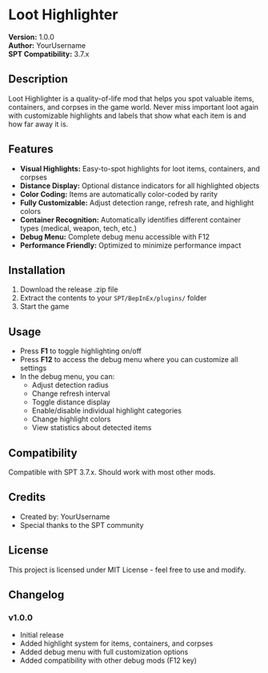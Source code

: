 # Loot Highlighter

**Version:** 1.0.0  
**Author:** YourUsername  
**SPT Compatibility:** 3.7.x  

## Description

Loot Highlighter is a quality-of-life mod that helps you spot valuable items, containers, and corpses in the game world. Never miss important loot again with customizable highlights and labels that show what each item is and how far away it is.

## Features

- **Visual Highlights:** Easy-to-spot highlights for loot items, containers, and corpses
- **Distance Display:** Optional distance indicators for all highlighted objects
- **Color Coding:** Items are automatically color-coded by rarity
- **Fully Customizable:** Adjust detection range, refresh rate, and highlight colors
- **Container Recognition:** Automatically identifies different container types (medical, weapon, tech, etc.)
- **Debug Menu:** Complete debug menu accessible with F12
- **Performance Friendly:** Optimized to minimize performance impact

## Installation

1. Download the release .zip file
2. Extract the contents to your `SPT/BepInEx/plugins/` folder
3. Start the game

## Usage

- Press **F1** to toggle highlighting on/off
- Press **F12** to access the debug menu where you can customize all settings
- In the debug menu, you can:
  - Adjust detection radius
  - Change refresh interval
  - Toggle distance display
  - Enable/disable individual highlight categories
  - Change highlight colors
  - View statistics about detected items

## Compatibility

Compatible with SPT 3.7.x. Should work with most other mods.

## Credits

- Created by: YourUsername
- Special thanks to the SPT community

## License

This project is licensed under MIT License - feel free to use and modify.

## Changelog

### v1.0.0
- Initial release
- Added highlight system for items, containers, and corpses
- Added debug menu with full customization options
- Added compatibility with other debug mods (F12 key)
